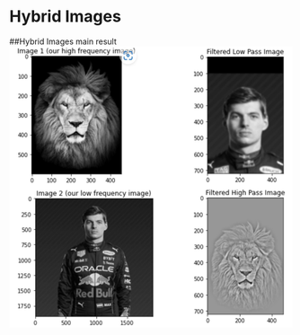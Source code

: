 # Hybrid Images

##Hybrid Images main result
<img src = "./assets/main_result_1.png" style = "zoom: 75%">
